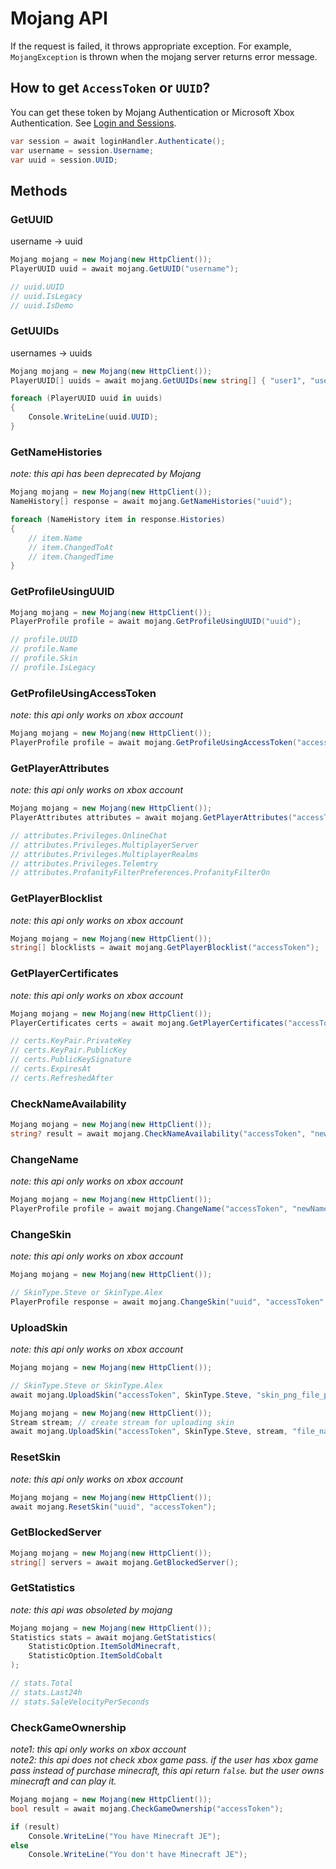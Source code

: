 # Mojang API

If the request is failed, it throws appropriate exception. For example, `MojangException` is thrown when the mojang server returns error message.

## How to get `AccessToken` or `UUID`?

You can get these token by Mojang Authentication or Microsoft Xbox Authentication. See [Login and Sessions](../cmllib.core/login-and-sessions/README.md).

```csharp
var session = await loginHandler.Authenticate();
var username = session.Username;
var uuid = session.UUID;
```

## Methods

### GetUUID

username -> uuid

```csharp
Mojang mojang = new Mojang(new HttpClient());
PlayerUUID uuid = await mojang.GetUUID("username");

// uuid.UUID
// uuid.IsLegacy
// uuid.IsDemo
```

### GetUUIDs

usernames -> uuids

```csharp
Mojang mojang = new Mojang(new HttpClient());
PlayerUUID[] uuids = await mojang.GetUUIDs(new string[] { "user1", "user2" });

foreach (PlayerUUID uuid in uuids)
{
    Console.WriteLine(uuid.UUID);
}
```

### GetNameHistories

_note: this api has been deprecated by Mojang_

```csharp
Mojang mojang = new Mojang(new HttpClient());
NameHistory[] response = await mojang.GetNameHistories("uuid");

foreach (NameHistory item in response.Histories)
{
    // item.Name
    // item.ChangedToAt
    // item.ChangedTime
}
```

### GetProfileUsingUUID

```csharp
Mojang mojang = new Mojang(new HttpClient());
PlayerProfile profile = await mojang.GetProfileUsingUUID("uuid");

// profile.UUID
// profile.Name
// profile.Skin
// profile.IsLegacy
```

### GetProfileUsingAccessToken

_note: this api only works on xbox account_

```csharp
Mojang mojang = new Mojang(new HttpClient());
PlayerProfile profile = await mojang.GetProfileUsingAccessToken("accessToken");
```

### GetPlayerAttributes

_note: this api only works on xbox account_

```csharp
Mojang mojang = new Mojang(new HttpClient());
PlayerAttributes attributes = await mojang.GetPlayerAttributes("accessToken");

// attributes.Privileges.OnlineChat
// attributes.Privileges.MultiplayerServer
// attributes.Privileges.MultiplayerRealms
// attributes.Privileges.Telemtry
// attributes.ProfanityFilterPreferences.ProfanityFilterOn
```

### GetPlayerBlocklist

_note: this api only works on xbox account_

```csharp
Mojang mojang = new Mojang(new HttpClient());
string[] blocklists = await mojang.GetPlayerBlocklist("accessToken");
```

### GetPlayerCertificates

_note: this api only works on xbox account_

```csharp
Mojang mojang = new Mojang(new HttpClient());
PlayerCertificates certs = await mojang.GetPlayerCertificates("accessToken");

// certs.KeyPair.PrivateKey
// certs.KeyPair.PublicKey
// certs.PublicKeySignature
// certs.ExpiresAt
// certs.RefreshedAfter
```

### CheckNameAvailability

```csharp
Mojang mojang = new Mojang(new HttpClient());
string? result = await mojang.CheckNameAvailability("accessToken", "newName");
```

### ChangeName

_note: this api only works on xbox account_

```csharp
Mojang mojang = new Mojang(new HttpClient());
PlayerProfile profile = await mojang.ChangeName("accessToken", "newName");
```

### ChangeSkin

_note: this api only works on xbox account_

```csharp
Mojang mojang = new Mojang(new HttpClient());

// SkinType.Steve or SkinType.Alex
PlayerProfile response = await mojang.ChangeSkin("uuid", "accessToken", SkinType.Steve, "skinUrl");
```

### UploadSkin

_note: this api only works on xbox account_

```csharp
Mojang mojang = new Mojang(new HttpClient());

// SkinType.Steve or SkinType.Alex
await mojang.UploadSkin("accessToken", SkinType.Steve, "skin_png_file_path");
```

```csharp
Mojang mojang = new Mojang(new HttpClient());
Stream stream; // create stream for uploading skin
await mojang.UploadSkin("accessToken", SkinType.Steve, stream, "file_name");
```

### ResetSkin

_note: this api only works on xbox account_

```csharp
Mojang mojang = new Mojang(new HttpClient());
await mojang.ResetSkin("uuid", "accessToken");
```

### GetBlockedServer

```csharp
Mojang mojang = new Mojang(new HttpClient());
string[] servers = await mojang.GetBlockedServer();
```

### GetStatistics

_note: this api was obsoleted by mojang_

```csharp
Mojang mojang = new Mojang(new HttpClient());
Statistics stats = await mojang.GetStatistics(
    StatisticOption.ItemSoldMinecraft,
    StatisticOption.ItemSoldCobalt
);

// stats.Total
// stats.Last24h
// stats.SaleVelocityPerSeconds
```

### CheckGameOwnership

_note1: this api only works on xbox account_\
_note2: this api does not check xbox game pass. if the user has xbox game pass instead of purchase minecraft, this api return `false`. but the user owns minecraft and can play it._

```csharp
Mojang mojang = new Mojang(new HttpClient());
bool result = await mojang.CheckGameOwnership("accessToken");

if (result)
    Console.WriteLine("You have Minecraft JE");
else
    Console.WriteLine("You don't have Minecraft JE");
```
